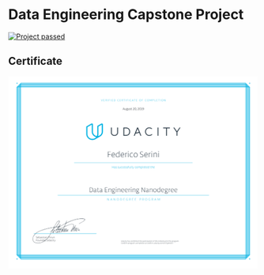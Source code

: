 # Data Engineering Capstone Project
[![Project passed](https://img.shields.io/badge/project-passed-success.svg)](https://img.shields.io/badge/project-passed-success.svg)

## Certificate
![Certificate](cert-1.png)
